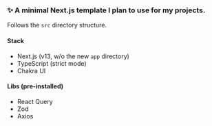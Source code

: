 ### ✨ A minimal Next.js template I plan to use for my projects.

Follows the `src` directory structure.

#### Stack

- Next.js (v13, w/o the new `app` directory)
- TypeScript (strict mode)
- Chakra UI

#### Libs (pre-installed)

- React Query
- Zod
- Axios
